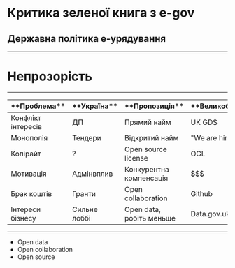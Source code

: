 # Критика зеленої книга з e-gov
## Державна політика е-урядування

---
# Непрозорість
---

<table class="reveal">
<thead>
<tr>
<th>**Проблема**</th>
<th>**Україна**</th>
<th>**Пропозиція**</th>
<th>**Великобританія**</th>
</tr>
</thead>
<tbody>
<tr>
<td>Конфлікт інтересів</td>
<td>ДП</td>
<td>Прямий найм</td>
<td>UK GDS</td>
</tr>
<tr>
<td>Монополія</td>
<td>Тендери</td>
<td>Відкритий найм</td>
<td>&quot;We are hiring&quot;</td>
</tr>
<tr>
<td>Копірайт</td>
<td>?</td>
<td>Open source license</td>
<td>OGL</td>
</tr>
<tr>
<td>Мотивація</td>
<td>Адмінвплив</td>
<td>Конкурентна компенсація</td>
<td>$$$</td>
</tr>
<tr>
<td>Брак коштів</td>
<td>Гранти</td>
<td>Open collaboration</td>
<td>Github</td>
</tr>
<tr>
<td>Інтереси бізнесу</td>
<td>Сильне лоббі</td>
<td>Open data, робіть меньше</td>
<td>Data.gov.uk</td>
</tr>
</tbody>
</table>

---
* Open data
* Open collaboration
* Open source
